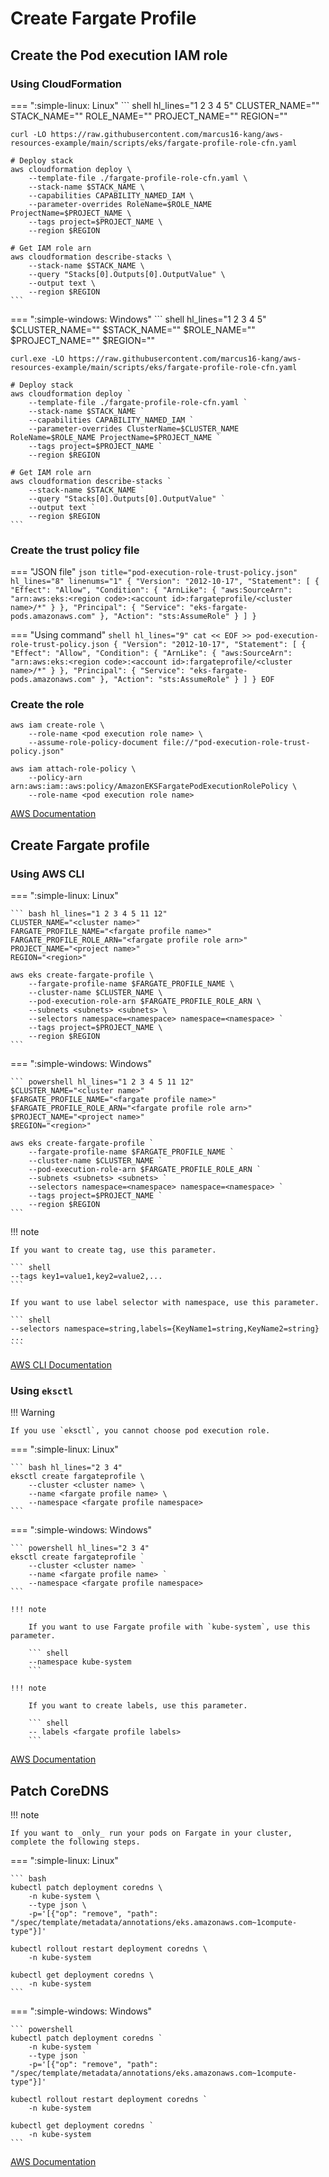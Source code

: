 # Create Fargate Profile

## Create the Pod execution IAM role

### Using CloudFormation

=== ":simple-linux: Linux"
    ``` shell hl_lines="1 2 3 4 5"
    CLUSTER_NAME="<cluster name>"
    STACK_NAME="<stack name>"
    ROLE_NAME="<role name>"
    PROJECT_NAME="<project name>"
    REGION="<region>"

    curl -LO https://raw.githubusercontent.com/marcus16-kang/aws-resources-example/main/scripts/eks/fargate-profile-role-cfn.yaml

    # Deploy stack
    aws cloudformation deploy \
        --template-file ./fargate-profile-role-cfn.yaml \
        --stack-name $STACK_NAME \
        --capabilities CAPABILITY_NAMED_IAM \
        --parameter-overrides RoleName=$ROLE_NAME ProjectName=$PROJECT_NAME \
        --tags project=$PROJECT_NAME \
        --region $REGION
    
    # Get IAM role arn
    aws cloudformation describe-stacks \
        --stack-name $STACK_NAME \
        --query "Stacks[0].Outputs[0].OutputValue" \
        --output text \
        --region $REGION
    ```

=== ":simple-windows: Windows"
    ``` shell hl_lines="1 2 3 4 5"
    $CLUSTER_NAME="<cluster name>"
    $STACK_NAME="<stack name>"
    $ROLE_NAME="<role name>"
    $PROJECT_NAME="<project name>"
    $REGION="<region>"

    curl.exe -LO https://raw.githubusercontent.com/marcus16-kang/aws-resources-example/main/scripts/eks/fargate-profile-role-cfn.yaml

    # Deploy stack
    aws cloudformation deploy `
        --template-file ./fargate-profile-role-cfn.yaml `
        --stack-name $STACK_NAME `
        --capabilities CAPABILITY_NAMED_IAM `
        --parameter-overrides ClusterName=$CLUSTER_NAME RoleName=$ROLE_NAME ProjectName=$PROJECT_NAME `
        --tags project=$PROJECT_NAME `
        --region $REGION
    
    # Get IAM role arn
    aws cloudformation describe-stacks `
        --stack-name $STACK_NAME `
        --query "Stacks[0].Outputs[0].OutputValue" `
        --output text `
        --region $REGION
    ```

### Create the trust policy file

=== "JSON file"
    ``` json title="pod-execution-role-trust-policy.json" hl_lines="8" linenums="1"
    {
      "Version": "2012-10-17",
      "Statement": [
        {
          "Effect": "Allow",
          "Condition": {
            "ArnLike": {
                "aws:SourceArn": "arn:aws:eks:<region code>:<account id>:fargateprofile/<cluster name>/*"
            }
          },
          "Principal": {
            "Service": "eks-fargate-pods.amazonaws.com"
          },
          "Action": "sts:AssumeRole"
        }
      ]
    }
    ```

=== "Using command"
    ``` shell hl_lines="9"
    cat << EOF >> pod-execution-role-trust-policy.json
    {
      "Version": "2012-10-17",
      "Statement": [
        {
          "Effect": "Allow",
          "Condition": {
            "ArnLike": {
                "aws:SourceArn": "arn:aws:eks:<region code>:<account id>:fargateprofile/<cluster name>/*"
            }
          },
          "Principal": {
            "Service": "eks-fargate-pods.amazonaws.com"
          },
          "Action": "sts:AssumeRole"
        }
      ]
    }
    EOF
    ```

### Create the role

``` shell hl_lines="2 7"
aws iam create-role \
    --role-name <pod execution role name> \
    --assume-role-policy-document file://"pod-execution-role-trust-policy.json"

aws iam attach-role-policy \
    --policy-arn arn:aws:iam::aws:policy/AmazonEKSFargatePodExecutionRolePolicy \
    --role-name <pod execution role name>
```

[AWS Documentation](https://docs.aws.amazon.com/eks/latest/userguide/pod-execution-role.html)

## Create Fargate profile

### Using AWS CLI

=== ":simple-linux: Linux"

    ``` bash hl_lines="1 2 3 4 5 11 12"
    CLUSTER_NAME="<cluster name>"
    FARGATE_PROFILE_NAME="<fargate profile name>"
    FARGATE_PROFILE_ROLE_ARN="<fargate profile role arn>"
    PROJECT_NAME="<project name>"
    REGION="<region>"

    aws eks create-fargate-profile \
        --fargate-profile-name $FARGATE_PROFILE_NAME \
        --cluster-name $CLUSTER_NAME \
        --pod-execution-role-arn $FARGATE_PROFILE_ROLE_ARN \
        --subnets <subnets> <subnets> \
        --selectors namespace=<namespace> namespace=<namespace> `
        --tags project=$PROJECT_NAME \
        --region $REGION
    ```

=== ":simple-windows: Windows"

    ``` powershell hl_lines="1 2 3 4 5 11 12"
    $CLUSTER_NAME="<cluster name>"
    $FARGATE_PROFILE_NAME="<fargate profile name>"
    $FARGATE_PROFILE_ROLE_ARN="<fargate profile role arn>"
    $PROJECT_NAME="<project name>"
    $REGION="<region>"

    aws eks create-fargate-profile `
        --fargate-profile-name $FARGATE_PROFILE_NAME `
        --cluster-name $CLUSTER_NAME `
        --pod-execution-role-arn $FARGATE_PROFILE_ROLE_ARN `
        --subnets <subnets> <subnets> `
        --selectors namespace=<namespace> namespace=<namespace> `
        --tags project=$PROJECT_NAME `
        --region $REGION
    ```

!!! note

    If you want to create tag, use this parameter.

    ``` shell
    --tags key1=value1,key2=value2,...
    ```

    If you want to use label selector with namespace, use this parameter.

    ``` shell
    --selectors namespace=string,labels={KeyName1=string,KeyName2=string} ...
    ```

[AWS CLI Documentation](https://awscli.amazonaws.com/v2/documentation/api/latest/reference/eks/create-fargate-profile.html)

### Using `eksctl`

!!! Warning

    If you use `eksctl`, you cannot choose pod execution role.

=== ":simple-linux: Linux"

    ``` bash hl_lines="2 3 4"
    eksctl create fargateprofile \
        --cluster <cluster name> \
        --name <fargate profile name> \
        --namespace <fargate profile namespace>
    ```

=== ":simple-windows: Windows"

    ``` powershell hl_lines="2 3 4"
    eksctl create fargateprofile `
        --cluster <cluster name> `
        --name <fargate profile name> `
        --namespace <fargate profile namespace>
    ```

    !!! note

        If you want to use Fargate profile with `kube-system`, use this parameter.

        ``` shell
        --namespace kube-system
        ```

    !!! note

        If you want to create labels, use this parameter.

        ``` shell
        -- labels <fargate profile labels>
        ```

[AWS Documentation](https://docs.aws.amazon.com/eks/latest/userguide/fargate-profile.html)

## Patch CoreDNS

!!! note

    If you want to _only_ run your pods on Fargate in your cluster, complete the following steps.

=== ":simple-linux: Linux"

    ``` bash
    kubectl patch deployment coredns \
        -n kube-system \
        --type json \
        -p='[{"op": "remove", "path": "/spec/template/metadata/annotations/eks.amazonaws.com~1compute-type"}]'

    kubectl rollout restart deployment coredns \
        -n kube-system

    kubectl get deployment coredns \
        -n kube-system
    ```

=== ":simple-windows: Windows"

    ``` powershell
    kubectl patch deployment coredns `
        -n kube-system `
        --type json `
        -p='[{"op": "remove", "path": "/spec/template/metadata/annotations/eks.amazonaws.com~1compute-type"}]'

    kubectl rollout restart deployment coredns `
        -n kube-system

    kubectl get deployment coredns `
        -n kube-system
    ```

[AWS Documentation](https://docs.aws.amazon.com/eks/latest/userguide/fargate-getting-started.html#fargate-gs-coredns)